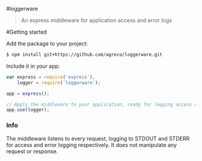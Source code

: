 #loggerware

>An express middleware for application access and error logs

#Getting started

Add the package to your project:

```bash
$ npm install git+https://github.com/agreco/loggerware.git
```

Include it in your app:

```javascript
var express = require('express'),
    logger = require('loggerware');

app = express();

// Apply the middleware to your application, ready for logging access and errors for all requests
app.use(logger);
```

### Info

The middleware listens to every request, logging to STDOUT and STDERR for access and error logging respectively. It does
not manipulate any request or response.
